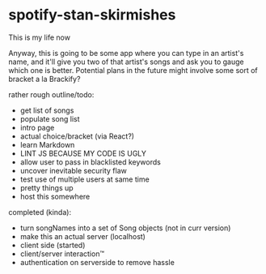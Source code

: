 # spotify-stan-skirmishes
This is my life now

Anyway, this is going to be some app where you can type in an artist's name, and it'll
give you two of that artist's songs and ask you to gauge which one is better. Potential plans
in the future might involve some sort of bracket a la Brackify?

rather rough outline/todo:
- get list of songs
- populate song list
- intro page
- actual choice/bracket (via React?)
- learn Markdown
- LINT JS BECAUSE MY CODE IS UGLY
- allow user to pass in blacklisted keywords
- uncover inevitable security flaw
- test use of multiple users at same time
- pretty things up
- host this somewhere

completed (kinda):
- turn songNames into a set of Song objects (not in curr version)
- make this an actual server (localhost)
- client side (started)
- client/server interaction™
- authentication on serverside to remove hassle
